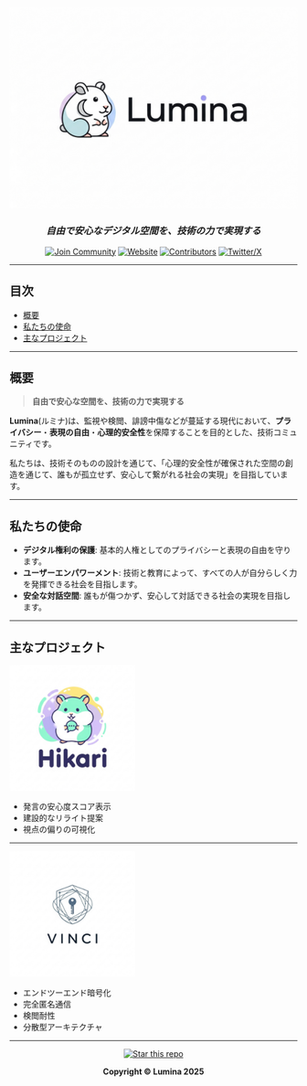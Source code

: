 <div align="center">

![Lumina Logo](resource/lumina.png)

### *自由で安心なデジタル空間を、技術の力で実現する*

[![Join Community](https://img.shields.io/badge/Join-Community-7289DA?style=for-the-badge&logo=discord&logoColor=white)](https://discord.gg/y9TURVfVyb)
[![Website](https://img.shields.io/badge/Website-4285F4?style=for-the-badge&logo=google-chrome&logoColor=white)](https://lumina-group.github.io/Lumina/)
[![Contributors](https://img.shields.io/badge/Contributors-Welcome-orange?style=for-the-badge)](CONTRIBUTING.md)
[![Twitter/X](https://img.shields.io/badge/Twitter-1DA1F2?style=for-the-badge&logo=twitter&logoColor=white)](https://x.com/w85235)

</div>

---

## 目次

- [概要](#概要)
- [私たちの使命](#私たちの使命)
- [主なプロジェクト](#主なプロジェクト)

---

##  概要

> **自由で安心な空間を、技術の力で実現する**

**Lumina**(ルミナ)は、監視や検閲、誹謗中傷などが蔓延する現代において、**プライバシー**・**表現の自由**・**心理的安全性**を保障することを目的とした、技術コミュニティです。

 私たちは、技術そのものの設計を通じて、「心理的安全性が確保された空間の創造を通じて、誰もが孤立せず、安心して繋がれる社会の実現」を目指しています。

---

## 私たちの使命

- **デジタル権利の保護**: 基本的人権としてのプライバシーと表現の自由を守ります。
- **ユーザーエンパワーメント**: 技術と教育によって、すべての人が自分らしく力を発揮できる社会を目指します。
- **安全な対話空間**: 誰もが傷つかず、安心して対話できる社会の実現を目指します。

---

## 主なプロジェクト

<img src="resource/Hikari.PNG" alt="Hikariロゴ" width="220" />

- 発言の安心度スコア表示
- 建設的なリライト提案
- 視点の偏りの可視化
---
<img src="resource/vinci.png" alt="Vinciロゴ" width="220" />

- エンドツーエンド暗号化
- 完全匿名通信
- 検閲耐性
- 分散型アーキテクチャ
---

<div align="center">

[![Star this repo](https://img.shields.io/github/stars/lumina-group/Lumina?style=social)](https://github.com/lumina-group/Lumina)

**Copyright © Lumina 2025**

</div>
